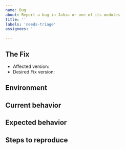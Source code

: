 ```yaml
---
name: Bug
about: Report a bug in Jahia or one of its modules
title: ''
labels: 'needs-triage'
assignees: ''

---
```

## The Fix
- Affected version: <!-- Which versions are currently affected by the issue -->
- Desired Fix version: <!-- Which versions would you like this fix deployed to -->

## Environment
<!-- Please provide all details, including links to artifacts, to help someone spin-up the same environment to reproduce -->

## Current behavior
<!-- A clear and concise description of what the bug is. -->

## Expected behavior
<!-- A clear and concise description of what you expected to happen. -->

## Steps to reproduce
<!--
Steps to reproduce the behavior:
1. Go to '...'
2. Click on '....'
3. Scroll down to '....'
4. See error
-->
